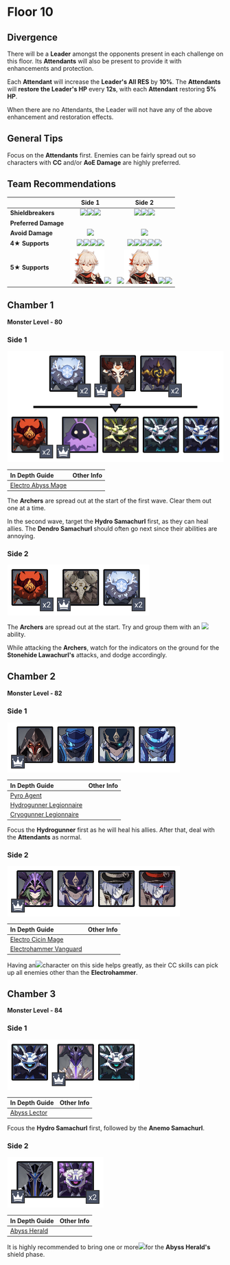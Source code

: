 # Floor 10

## Divergence

There will be a **Leader** amongst the opponents present in each challenge on this floor. Its **Attendants** will also be present to provide it with enhancements and protection. 

Each **Attendant** will increase the **Leader's All RES** by **10%**. The **Attendants** will **restore the Leader's HP** every **12s**, with each **Attendant** restoring **5% HP**. 

When there are no Attendants, the Leader will not have any of the above enhancement and restoration effects.

## General Tips

Focus on the **Attendants** first. Enemies can be fairly spread out so characters with **CC** and/or **AoE Damage** are highly preferred.

## Team Recommendations

|  | Side 1 | Side 2 |
| :--- | :---: | :---: |
| **Shieldbreakers** | ![](../../.gitbook/assets/pyro_small.png)![](../../.gitbook/assets/cryo_small.png)![](../../.gitbook/assets/electro_small.png) | ![](../../.gitbook/assets/hydro_small.png)![](../../.gitbook/assets/cryo_small.png)![](../../.gitbook/assets/geo_small.png) |
| **Preferred Damage** |  |  |
| **Avoid Damage** | ![](../../.gitbook/assets/pyro_small.png) | ![](../../.gitbook/assets/electro_small.png) |
| **4**★ **Supports** | ![](../../.gitbook/assets/ui_avataricon_bennett.png)![](../../.gitbook/assets/ui_avataricon_xiangling.png)![](../../.gitbook/assets/ui_avataricon_lumine_anemo.png)![](../../.gitbook/assets/ui_avataricon_sucrose.png) | ![](../../.gitbook/assets/ui_avataricon_chongyun.png)![](../../.gitbook/assets/ui_avataricon_diona.png)![](../../.gitbook/assets/ui_avataricon_kaeya.png)![](../../.gitbook/assets/ui_avataricon_lumine_anemo.png)![](../../.gitbook/assets/ui_avataricon_sucrose.png) |
| **5**★ **Supports** | ![](../../.gitbook/assets/ui_avataricon_kazuha.png)![](../../.gitbook/assets/ui_avataricon_venti.png) | ![](../../.gitbook/assets/ui_avataricon_ganyu.png)![](../../.gitbook/assets/ui_avataricon_kazuha.png)![](../../.gitbook/assets/ui_avataricon_venti.png)![](../../.gitbook/assets/ui_avataricon_zhongli.png) |

## Chamber 1

**Monster Level - 80**

### Side 1

![](../../.gitbook/assets/10-1-1v20.png)

| **In Depth Guide** | Other Info |
| :--- | :--- |
| [Electro Abyss Mage](../../monsters/abyss-order/electro-abyss-mage.md) |  |

The **Archers** are spread out at the start of the first wave. Clear them out one at a time.

In the second wave, target the **Hydro Samachurl** first, as they can heal allies. The **Dendro Samachurl** should often go next since their abilities are annoying.

### Side 2

![](../../.gitbook/assets/10-1-2v20.png)

The **Archers** are spread out at the start. Try and group them with an ![](../../.gitbook/assets/anemo_small.png)ability.

While attacking the **Archers**, watch for the indicators on the ground for the **Stonehide Lawachurl's** attacks, and dodge accordingly.

## Chamber 2

**Monster Level - 82**

### Side 1

![](../../.gitbook/assets/10-2-1v20.png)

| **In Depth Guide** | Other Info |
| :--- | :--- |
| [Pyro Agent](../../monsters/fatui/pyro-agent.md) |  |
| [Hydrogunner Legionnaire](../../monsters/fatui/hydrogunner-legionnaire.md) |  |
| [Cryogunner Legionnaire](../../monsters/fatui/cryogunner-legionnaire.md) |  |

Focus the **Hydrogunner** first as he will heal his allies. After that, deal with the **Attendants** as normal.

### Side 2

![](../../.gitbook/assets/10-2-2v20.png)

| **In Depth Guide** | Other Info |
| :--- | :--- |
| [Electro Cicin Mage](../../monsters/fatui/electro-cicin-mage.md) |  |
| [Electrohammer Vanguard](../../monsters/fatui/electrohammer-vanguard.md) |  |

Having an​![](https://firebasestorage.googleapis.com/v0/b/gitbook-28427.appspot.com/o/assets%2F-MVAGyyACcSzyzfmgy7f%2Fsync%2F68e4777d7c38eb974be29d8260b1f52709a44a26.png?generation=1615182625284983&alt=media)character on this side helps greatly, as their CC skills can pick up all enemies other than the **Electrohammer**.

## Chamber 3

**Monster Level - 84**

### Side 1

![](../../.gitbook/assets/10-3-1v20.png)

| **In Depth Guide** | Other Info |
| :--- | :--- |
| [Abyss Lector](../../monsters/abyss-order/abyss-lector.md) |  |

Fcous the **Hydro Samachurl** first, followed by the **Anemo Samachurl**.

### Side 2

![](../../.gitbook/assets/10-3-2v20.png)

| **In Depth Guide** | Other Info |
| :--- | :--- |
| [Abyss Herald](../../monsters/abyss-order/abyss-herald.md) |  |

It is highly recommended to bring one or more![](../../.gitbook/assets/cryo_small.png)for the **Abyss Herald's** shield phase.

